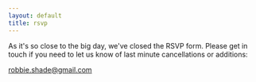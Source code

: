 ```yaml
---
layout: default
title: rsvp
---
```


As it's so close to the big day, we've closed the RSVP form. Please get in touch if you need to let us know of last minute cancellations or additions:

<a href="mailto:robbie.shade@gmail.com">robbie.shade@gmail.com</a>

<!--
<iframe src="https://docs.google.com/spreadsheet/embeddedform?formkey=dGkxWUtYM2J5aExCYTQzN1JGVjZNQVE6MQ" width="760" height="759" frameborder="0" marginheight="0" marginwidth="0">Loading...</iframe>
!-->
